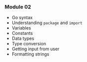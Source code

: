 ### Module 02

- Go syntax
- Understanding `package` and `import`
- Variables
- Constants
- Data types
- Type conversion
- Getting input from user
- Formatting strings
